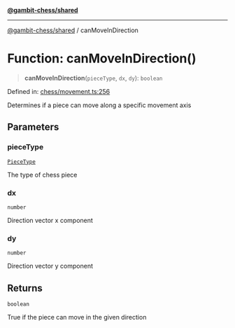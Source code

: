 [**@gambit-chess/shared**](../README.md)

***

[@gambit-chess/shared](../globals.md) / canMoveInDirection

# Function: canMoveInDirection()

> **canMoveInDirection**(`pieceType`, `dx`, `dy`): `boolean`

Defined in: [chess/movement.ts:256](https://github.com/cango91/gambit-chess/blob/b8ea13e4976c99c29d095eae7bc504b86f9add51/shared/src/chess/movement.ts#L256)

Determines if a piece can move along a specific movement axis

## Parameters

### pieceType

[`PieceType`](../type-aliases/PieceType.md)

The type of chess piece

### dx

`number`

Direction vector x component

### dy

`number`

Direction vector y component

## Returns

`boolean`

True if the piece can move in the given direction
